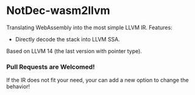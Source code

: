 # NotDec-wasm2llvm

Translating WebAssembly into the most simple LLVM IR. Features:

- Directly decode the stack into LLVM SSA.

Based on LLVM 14 (the last version with pointer type).

### Pull Requests are Welcomed!

If the IR does not fit your need, your can add a new option to change the behavior!

